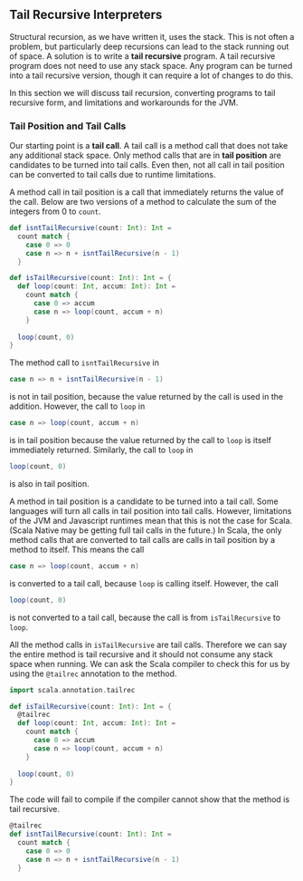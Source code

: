 ## Tail Recursive Interpreters

Structural recursion, as we have written it, uses the stack. This is not often a problem, but particularly deep recursions can lead to the stack running out of space. A solution is to write a **tail recursive** program. A tail recursive program does not need to use any stack space. Any program can be turned into a tail recursive version, though it can require a lot of changes to do this.

In this section we will discuss tail recursion, converting programs to tail recursive form, and limitations and workarounds for the JVM.


### Tail Position and Tail Calls

Our starting point is a **tail call**. A tail call is a method call that does not take any additional stack space. Only method calls that are in **tail position** are candidates to be turned into tail calls. Even then, not all call in tail position can be converted to tail calls due to runtime limitations.

A method call in tail position is a call that immediately returns the value of the call.
Below are two versions of a method to calculate the sum of the integers from 0 to `count`.

```scala mdoc:silent
def isntTailRecursive(count: Int): Int =
  count match {
    case 0 => 0
    case n => n + isntTailRecursive(n - 1)
  }

def isTailRecursive(count: Int): Int = {
  def loop(count: Int, accum: Int): Int =
    count match {
      case 0 => accum
      case n => loop(count, accum + n)
    }
    
  loop(count, 0)
}
```

The method call to `isntTailRecursive` in

```scala
case n => n + isntTailRecursive(n - 1)
```

is not in tail position, because the value returned by the call is used in the addition.
However, the call to `loop` in

```scala
case n => loop(count, accum + n)
```

is in tail position because the value returned by the call to `loop` is itself immediately returned.
Similarly, the call to `loop` in

```scala
loop(count, 0)
```

is also in tail position.

A method in tail position is a candidate to be turned into a tail call. Some languages will turn all calls in tail position into tail calls. However, limitations of the JVM and Javascript runtimes mean that this is not the case for Scala. (Scala Native may be getting full tail calls in the future.) In Scala, the only method calls that are converted to tail calls are calls in tail position by a method to itself. This means the call 

```scala
case n => loop(count, accum + n)
```

is converted to a tail call, because `loop` is calling itself. However, the call

```scala
loop(count, 0)
```

is not converted to a tail call, because the call is from `isTailRecursive` to `loop`.

All the method calls in `isTailRecursive` are tail calls. Therefore we can say the entire method is tail recursive and it should not consume any stack space when running.
We can ask the Scala compiler to check this for us by using the `@tailrec` annotation to the method.

```scala mdoc:reset-object:silent
import scala.annotation.tailrec

def isTailRecursive(count: Int): Int = {
  @tailrec
  def loop(count: Int, accum: Int): Int =
    count match {
      case 0 => accum
      case n => loop(count, accum + n)
    }
    
  loop(count, 0)
}
```

The code will fail to compile if the compiler cannot show that the method is tail recursive.

```scala mdoc:fail
@tailrec
def isntTailRecursive(count: Int): Int =
  count match {
    case 0 => 0
    case n => n + isntTailRecursive(n - 1)
  }
```


